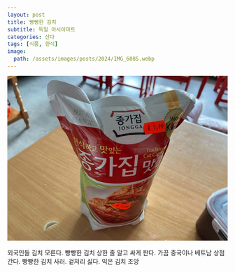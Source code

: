 ```yaml
---
layout: post
title: 빵빵한 김치
subtitle: 독일 아시아마트
categories: 산다
tags: [식품, 한식]
image:
  path: /assets/images/posts/2024/IMG_6085.webp
---
```


![빵빵한 김치](/assets/images/posts/2023/IMG_6284.webp)

외국인들 김치 모른다. 빵빵한 김치 상한 줄 알고 싸게 판다. 가끔 중국이나 베트남 상점 간다. 빵빵한 김치 사러. 겉저리 싫다. 익은 김치 조앙


